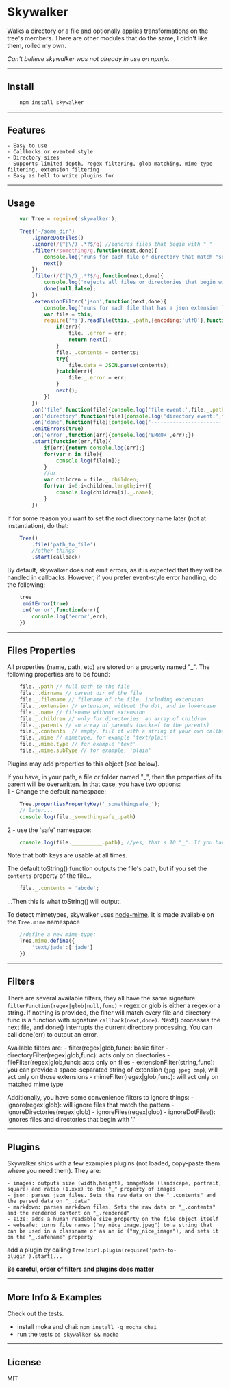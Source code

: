 # Skywalker

Walks a directory or a file and optionally applies transformations on the tree's members.
There are other modules that do the same, I didn't like them, rolled my own.

_Can't believe skywalker was not already in use on npmjs._

-----
## Install
```bash
	npm install skywalker
```

----
## Features

	- Easy to use
	- Callbacks or evented style
	- Directory sizes
	- Supports limited depth, regex filtering, glob matching, mime-type filtering, extension filtering
	- Easy as hell to write plugins for

-----
## Usage

```js
	var Tree = require('skywalker');

	Tree('~/some_dir')
		.ignoreDotFiles()
		.ignore(/(^|\/)_.*?$/g) //ignores files that begin with "_"
		.filter(/something/g,function(next,done){
			console.log('runs for each file or directory that match "something"');
			next()
		})
		.filter(/(^|\/)_.*?$/g,function(next,done){
			console.log('rejects all files or directories that begin with "_"',this._.path);
			done(null,false);
		})
		.extensionFilter('json',function(next,done){
			console.log('runs for each file that has a json extension');
			var file = this;
			require('fs').readFile(this._.path,{encoding:'utf8'},function(err,contents){
				if(err){
					file._.error = err;
					return next();
				}
				file._.contents = contents;
				try{
					file.data = JSON.parse(contents);
				}catch(err){
					file._.error = err;
				}
				next();
			})
		})
		.on('file',function(file){console.log('file event:',file._.path);})
		.on('directory',function(file){console.log('directory event:',file._.path);})
		.on('done',function(file){console.log('-----------------------');})
		.emitErrors(true)
		.on('error',function(err){console.log('ERROR',err);})
		.start(function(err,file){
			if(err){return console.log(err);}
			for(var n in file){
				console.log(file[n]);
			}
			//or
			var children = file._.children;
			for(var i=0;i<children.length;i++){
				console.log(children[i]._.name);
			}
		})
```

If for some reason you want to set the root directory name later (not at instantiation), do that:

```js
	Tree()
		.file('path_to_file')
		//other things
		.start(callback)

```

By default, skywalker does not emit errors, as it is expected that they will be handled in callbacks.
However, if you prefer event-style error handling, do the following:

```js
	tree
	.emitError(true)
	.on('error',function(err){
		console.log('error',err);
	})
```

-----
## Files Properties

All properties (name, path, etc) are stored on a property named "_".
The following properties are to be found:

```js
	file._.path // full path to the file
	file._.dirname // parent dir of the file
	file._.filename // filename of the file, including extension
	file._.extension // extension, without the dot, and in lowercase
	file._.name // filename without extension
	file._.children // only for directories: an array of children
	file._.parents // an array of parents (backref to the parents)
	file._.contents  // empty, fill it with a string if your own callbacks
	file._.mime // mimetype, for example 'text/plain'
	file._.mime.type // for example 'text'
	file._.mime.subType // for example, 'plain'
```
Plugins may add properties to this object (see below).

If you have, in your path, a file or folder named "_", then the properties of its parent will be overwritten.
In that case, you have two options:  
1 - Change the default namespace:
```js
	Tree.propertiesPropertyKey('_somethingsafe_');
	// later...
	console.log(file._somethingsafe_.path)
```
2 - use the 'safe' namespace:
```js
	console.log(file.__________.path); //yes, that's 10 "_". If you have a file named like that too, then you are shit out of luck.
```
Note that both keys are usable at all times.

The default toString() function outputs the file's path, but if you set the `contents` property of the file...

```js
	file._.contents = 'abcde';
```

...Then this is what toString() will output.


To detect mimetypes, skywalker uses [node-mime](https://github.com/broofa/node-mime). It is made available on the `Tree.mime` namespace

```js
	//define a new mime-type:
	Tree.mime.define({
		'text/jade':['jade']
	})
```

------
## Filters
There are several available filters, they all have the same signature:
`filterFunction(regex|glob|null,func)`
	- regex or glob is either a regex or a string. If nothing is provided, the filter will match every file and directory
	- func is a function with signature `callback(next,done)`. Next() processes the next file, and done() interrupts the current directory processing. You can call done(err) to output an error.

Available filters are:
	- filter(regex|glob,func): basic filter
	- directoryFilter(regex|glob,func): acts only on directories
	- fileFilter(regex|glob,func): acts only on files
	- extensionFilter(string,func): you can provide a space-separated string of extension (`jpg jpeg bmp`), will act only on those extensions
	- mimeFilter(regex|glob,func): will act only on matched mime type

Additionally, you have some convenience filters to ignore things:
	- ignore(regex|glob): will ignore files that match the pattern
	- ignoreDirectories(regex|glob)
	- ignoreFiles(regex|glob)
	- ignoreDotFiles(): ignores files and directories that begin with '.'

-----
## Plugins

Skywalker ships with a few examples plugins (not loaded, copy-paste them where you need them). They are:

	- images: outputs size (width,height), imageMode (landscape, portrait, square) and ratio (1.xxx) to the "_" property of images
	- json: parses json files. Sets the raw data on the "_.contents" and the parsed data on "_.data"
	- markdown: parses markdown files. Sets the raw data on "_.contents" and the rendered content on "_.rendered"
	- size: adds a human readable size property on the file object itself
	- websafe: turns file names ("my nice image.jpeg") to a string that can be used in a classname or as an id ("my_nice_image"), and sets it on the "_.safename" property

add a plugin by calling
`Tree(dir).plugin(require('path-to-plugin').start(...`

**Be careful, order of filters and plugins does matter**

-----
## More Info & Examples
Check out the tests.
* install moka and chai:
`npm install -g mocha chai`
* run the tests
`cd skywalker && mocha`

----
## License
MIT
